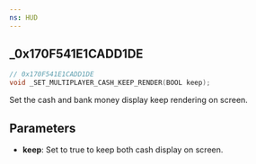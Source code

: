 ```yaml
---
ns: HUD
---
```

## _0x170F541E1CADD1DE

```c
// 0x170F541E1CADD1DE
void _SET_MULTIPLAYER_CASH_KEEP_RENDER(BOOL keep);
```

Set the cash and bank money display keep rendering on screen.

## Parameters
* **keep**: Set to true to keep both cash display on screen.

